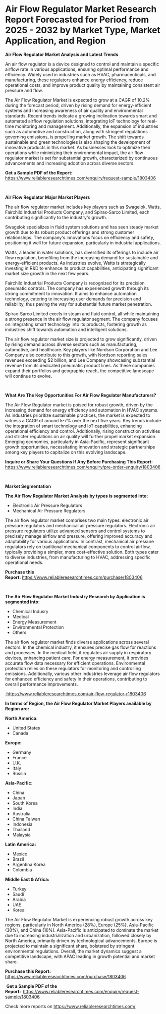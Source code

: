 <p><h1>Air Flow Regulator Market Research Report Forecasted for Period from 2025 -  2032 by Market Type, Market Application, and Region</h1></p><p><strong>Air Flow Regulator Market Analysis and Latest Trends</strong></p>
<p><p>An air flow regulator is a device designed to control and maintain a specific airflow rate in various applications, ensuring optimal performance and efficiency. Widely used in industries such as HVAC, pharmaceuticals, and manufacturing, these regulators enhance energy efficiency, reduce operational costs, and improve product quality by maintaining consistent air pressure and flow.</p><p>The Air Flow Regulator Market is expected to grow at a CAGR of 10.2% during the forecast period, driven by rising demand for energy-efficient systems and increasing awareness of air quality and environmental standards. Recent trends indicate a growing inclination towards smart and automated airflow regulation solutions, integrating IoT technology for real-time monitoring and management. Additionally, the expansion of industries such as automotive and construction, along with stringent regulations governing emissions, is propelling market growth. The shift towards sustainable and green technologies is also shaping the development of innovative products in this market. As businesses look to optimize their operations while minimizing their environmental impact, the air flow regulator market is set for substantial growth, characterized by continuous advancements and increasing adoption across diverse sectors.</p></p>
<p><strong>Get a Sample PDF of the Report:&nbsp;</strong> <a href="https://www.reliableresearchtimes.com/enquiry/request-sample/1803406?utm_campaign=2304&utm_medium=2&utm_source=Github&utm_content=ia&utm_term=19022025&utm_id=air-flow-regulator">https://www.reliableresearchtimes.com/enquiry/request-sample/1803406</a></p>
<p>&nbsp;</p>
<p><strong>Air Flow Regulator Major Market Players</strong></p>
<p><p>The air flow regulator market includes key players such as Swagelok, Watts, Fairchild Industrial Products Company, and Spirax-Sarco Limited, each contributing significantly to the industry's growth. </p><p>Swagelok specializes in fluid system solutions and has seen steady market growth due to its robust product offerings and strong customer relationships. The company's innovations focus on efficiency and safety, positioning it well for future expansion, particularly in industrial applications.</p><p>Watts, a leader in water solutions, has diversified its offerings to include air flow regulation, benefiting from the increasing demand for sustainable and energy-efficient products. As industries evolve, Watts is strategically investing in R&D to enhance its product capabilities, anticipating significant market size growth in the next few years.</p><p>Fairchild Industrial Products Company is recognized for its precision pneumatic controls. The company has experienced growth through its strong commitment to innovation. It aims to enhance automation technology, catering to increasing user demands for precision and reliability, thus paving the way for substantial future market penetration.</p><p>Spirax-Sarco Limited excels in steam and fluid control, all while maintaining a strong presence in the air flow regulator segment. The company focuses on integrating smart technology into its products, fostering growth as industries shift towards automation and intelligent solutions.</p><p>The air flow regulator market size is projected to grow significantly, driven by rising demand across diverse sectors such as manufacturing, automotive, and healthcare. Key players like Nordson Corporation and Lee Company also contribute to this growth, with Nordson reporting sales revenues exceeding $2 billion, and Lee Company showcasing substantial revenue from its dedicated pneumatic product lines. As these companies expand their portfolios and geographic reach, the competitive landscape will continue to evolve.</p></p>
<p>&nbsp;</p>
<p><strong>What Are The Key Opportunities For Air Flow Regulator Manufacturers?</strong></p>
<p><p>The Air Flow Regulator market is poised for robust growth, driven by the increasing demand for energy efficiency and automation in HVAC systems. As industries prioritize sustainable practices, the market is expected to witness a CAGR of around 5-7% over the next five years. Key trends include the integration of smart technology and IoT capabilities, enhancing operational efficiency and control. Additionally, rising construction activities and stricter regulations on air quality will further propel market expansion. Emerging economies, particularly in Asia-Pacific, represent significant growth opportunities, necessitating innovation and strategic partnerships among key players to capitalize on this evolving landscape.</p></p>
<p><strong>Inquire or Share Your Questions If Any Before Purchasing This Report:</strong> <a href="https://www.reliableresearchtimes.com/enquiry/pre-order-enquiry/1803406?utm_campaign=2304&utm_medium=2&utm_source=Github&utm_content=ia&utm_term=19022025&utm_id=air-flow-regulator">https://www.reliableresearchtimes.com/enquiry/pre-order-enquiry/1803406</a></p>
<p>&nbsp;</p>
<p><strong>Market Segmentation</strong></p>
<p><strong>The Air Flow Regulator Market Analysis by types is segmented into:</strong></p>
<p><ul><li>Electronic Air Pressure Regulators</li><li>Mechanical Air Pressure Regulators</li></ul></p>
<p><p>The air flow regulator market comprises two main types: electronic air pressure regulators and mechanical air pressure regulators. Electronic air pressure regulators utilize advanced sensors and control systems to precisely manage airflow and pressure, offering improved accuracy and adaptability for various applications. In contrast, mechanical air pressure regulators rely on traditional mechanical components to control airflow, typically providing a simpler, more cost-effective solution. Both types cater to diverse industries, from manufacturing to HVAC, addressing specific operational needs.</p></p>
<p><strong>Purchase this Report:&nbsp;</strong><a href="https://www.reliableresearchtimes.com/purchase/1803406?utm_campaign=2304&utm_medium=2&utm_source=Github&utm_content=ia&utm_term=19022025&utm_id=air-flow-regulator">https://www.reliableresearchtimes.com/purchase/1803406</a></p>
<p>&nbsp;</p>
<p><strong>The Air Flow Regulator Market Industry Research by Application is segmented into:</strong></p>
<p><ul><li>Chemical Indusry</li><li>Medical</li><li>Energy Measurement</li><li>Environmental Protection</li><li>Others</li></ul></p>
<p><p>The air flow regulator market finds diverse applications across several sectors. In the chemical industry, it ensures precise gas flow for reactions and processes. In the medical field, it regulates air supply in respiratory devices, enhancing patient care. For energy measurement, it provides accurate flow data necessary for efficient operations. Environmental protection relies on these regulators for monitoring and controlling emissions. Additionally, various other industries leverage air flow regulators for enhanced efficiency and safety in their operations, contributing to overall performance improvements.</p></p>
<p><a href="https://www.reliableresearchtimes.com/air-flow-regulator-r1803406?utm_campaign=2304&utm_medium=2&utm_source=Github&utm_content=ia&utm_term=19022025&utm_id=air-flow-regulator">&nbsp;https://www.reliableresearchtimes.com/air-flow-regulator-r1803406</a></p>
<p><strong>In terms of Region, the Air Flow Regulator Market Players available by Region are:</strong></p>
<p>
    <p> <strong> North America: </strong>
        <ul>
            <li>United States</li>
            <li>Canada</li>
        </ul>
        </p> 
    <p> <strong> Europe: </strong>
        <ul>
            <li>Germany</li>
            <li>France</li>
            <li>U.K.</li>
            <li>Italy</li>
            <li>Russia</li>
        </ul>
        </p> 
    <p> <strong> Asia-Pacific: </strong>
        <ul>
            <li>China</li>
            <li>Japan</li>
            <li>South Korea</li>
            <li>India</li>
            <li>Australia</li>
            <li>China Taiwan</li>
            <li>Indonesia</li>
            <li>Thailand</li>
            <li>Malaysia</li>
        </ul>
        </p> 
    <p> <strong> Latin America: </strong>
        <ul>
            <li>Mexico</li>
            <li>Brazil</li>
            <li>Argentina Korea</li>
            <li>Colombia</li>
        </ul>
        </p> 
    <p> <strong> Middle East & Africa: </strong>
        <ul>
            <li>Turkey</li>
            <li>Saudi</li>
            <li>Arabia</li>
            <li>UAE</li>
            <li>Korea</li>
        </ul>
    </p>
    </p>
<p><p>The Air Flow Regulator Market is experiencing robust growth across key regions, particularly in North America (28%), Europe (25%), Asia-Pacific (30%), and China (10%). Asia-Pacific is anticipated to dominate the market due to increasing industrialization and urbanization, followed closely by North America, primarily driven by technological advancements. Europe is projected to maintain a significant share, bolstered by stringent environmental regulations. Overall, the market dynamics suggest a competitive landscape, with APAC leading in growth potential and market share.</p></p>
<p><strong>Purchase this Report: </strong><a href="https://www.reliableresearchtimes.com/purchase/1803406?utm_campaign=2304&utm_medium=2&utm_source=Github&utm_content=ia&utm_term=19022025&utm_id=air-flow-regulator">https://www.reliableresearchtimes.com/purchase/1803406</a></p>
<p>&nbsp;<strong>Get a Sample PDF of the Report:&nbsp;&nbsp;</strong><a href="https://www.reliableresearchtimes.com/enquiry/request-sample/1803406?utm_campaign=2304&utm_medium=2&utm_source=Github&utm_content=ia&utm_term=19022025&utm_id=air-flow-regulator">https://www.reliableresearchtimes.com/enquiry/request-sample/1803406</a></p>
<p><strong></strong></p>
<p>Check more reports on <a href="https://www.reliableresearchtimes.com/?utm_campaign=2304&utm_medium=2&utm_source=Github&utm_content=ia&utm_term=19022025&utm_id=air-flow-regulator">https://www.reliableresearchtimes.com/</a></p>